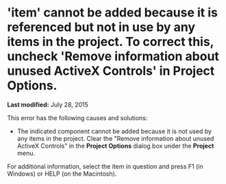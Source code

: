 
# 'item' cannot be added because it is referenced but not in use by any items in the project. To correct this, uncheck 'Remove information about unused ActiveX Controls' in Project Options.

 **Last modified:** July 28, 2015

This error has the following causes and solutions:




- The indicated component cannot be added because it is not used by any items in the project. Clear the "Remove information about unused ActiveX Controls" in the  **Project Options** dialog box under the **Project** menu.
    

For additional information, select the item in question and press F1 (in Windows) or HELP (on the Macintosh).
